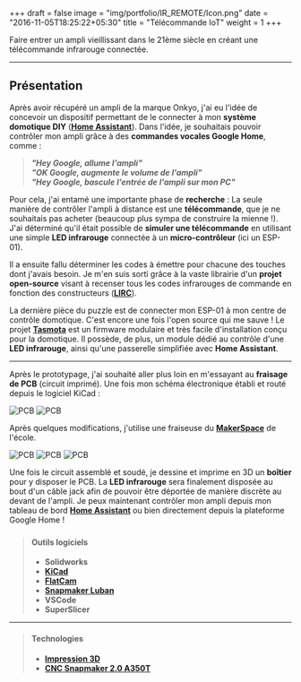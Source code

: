 +++
draft = false
image = "img/portfolio/IR_REMOTE/Icon.png"
date = "2016-11-05T18:25:22+05:30"
title = "Télécommande IoT"
weight = 1
+++

Faire entrer un ampli vieillissant dans le 21ème siècle en créant une télécommande infrarouge connectée.
<!--more-->

---

## Présentation

Après avoir récupéré un ampli de la marque Onkyo, j'ai eu l'idée de concevoir un dispositif permettant de le connecter à mon **système domotique DIY** (**[Home Assistant](https://www.home-assistant.io)**).
Dans l'idée, je souhaitais pouvoir contrôler mon ampli grâce à des **commandes vocales Google Home**, comme :

>***"Hey Google, allume l'ampli"***  
>***"OK Google, augmente le volume de l'ampli"***  
>***"Hey Google, bascule l'entrée de l'ampli sur mon PC"***  

Pour cela, j'ai entamé une importante phase de **recherche** : La seule manière de contrôler l'ampli à distance est une **télécommande**, que je ne souhaitais pas acheter (beaucoup plus sympa de construire la mienne !). J'ai déterminé qu'il était possible de **simuler une télécommande** en utilisant une simple **LED infrarouge** connectée à un **micro-contrôleur** (ici un ESP-01).

Il a ensuite fallu déterminer les codes à émettre pour chacune des touches dont j'avais besoin. Je m'en suis sorti grâce à la vaste librairie d'un **projet open-source** visant à recenser tous les codes infrarouges de commande en fonction des constructeurs (**[LIRC](https://www.lirc.org)**).

La dernière pièce du puzzle est de connecter mon ESP-01 à mon centre de contrôle domotique. C'est encore une fois l'open source qui me sauve ! Le projet **[Tasmota](https://tasmota.github.io/docs/)** est un firmware modulaire et très facile d'installation conçu pour la domotique. Il possède, de plus, un module dédié au contrôle d'une **LED infrarouge**, ainsi qu'une passerelle simplifiée avec **Home Assistant**.

---

Après le prototypage, j'ai souhaité aller plus loin en m'essayant au **fraisage de PCB** (circuit imprimé).
Une fois mon schéma électronique établi et routé depuis le logiciel KiCad :

![PCB](/img/portfolio/IR_REMOTE/PCB(1).png)
![PCB](/img/portfolio/IR_REMOTE/PCB(2).png)

Après quelques modifications, j'utilise une fraiseuse du **[MakerSpace](https://makerspace-amiens.fr)** de l'école.

![PCB](/img/portfolio/IR_REMOTE/2023-07-21-14-45-49.png)
![PCB](/img/portfolio/IR_REMOTE/2023-07-21-14-45-56.png)
![PCB](/img/portfolio/IR_REMOTE/2023-07-21-14-46-02.png)

Une fois le circuit assemblé et soudé, je dessine et imprime en 3D un **boîtier** pour y disposer le PCB. La **LED infrarouge** sera finalement disposée au bout d'un câble jack afin de pouvoir être déportée de manière discrète au devant de l'ampli.
Je peux maintenant contrôler mon ampli depuis mon tableau de bord **[Home Assistant](https://www.home-assistant.io)** ou bien directement depuis la plateforme Google Home !

###

>#### Outils logiciels
>
>- **Solidworks**
>- **[KiCad](https://www.kicad.org)**
>- **[FlatCam](http://flatcam.org/manual/introduction.html)**
>- **[Snapmaker Luban](https://snapmaker.com/snapmaker-luban)**
>- **VSCode**
>- **SuperSlicer**

---

>#### Technologies
>
>- **[Impression 3D](https://makerspace-amiens.fr/pages/machines/)**
>- **[CNC Snapmaker 2.0 A350T](https://makerspace-amiens.fr/pages/machines/)**
